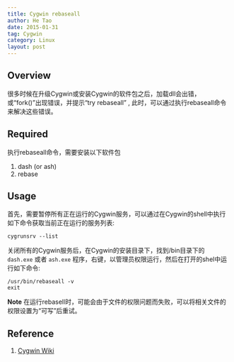 ```yaml
---
title: Cygwin rebaseall
author: He Tao
date: 2015-01-31
tag: Cygwin
category: Linux
layout: post
---
```


Overview
--------

很多时候在升级Cygwin或安装Cygwin的软件包之后，加载dll会出错，或“fork()”出现错误，并提示“try rebaseall” , 此时，可以通过执行rebaseall命令来解决这些错误。

Required
--------

执行rebaseall命令，需要安装以下软件包

1. dash (or ash)
2. rebase

Usage
-----

<!--more-->

首先，需要暂停所有正在运行的Cygwin服务，可以通过在Cygwin的shell中执行如下命令获取当前正在运行的服务列表:

    cygrunsrv --list 

关闭所有的Cygwin服务后，在Cygwin的安装目录下，找到/bin目录下的 `dash.exe` 或者 `ash.exe` 程序，右键，以管理员权限运行，然后在打开的shel中运行如下命令:

    /usr/bin/rebaseall -v
    exit

**Note** 在运行rebasell时，可能会由于文件的权限问题而失败，可以将相关文件的权限设置为“可写”后重试。

Reference
---------

1. [Cygwin Wiki](http://cygwin.wikia.com/wiki/Rebaseall)

